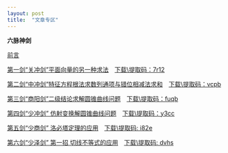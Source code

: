 ```yaml
---
layout: post
title:  "文章专区"
---
```


**六脉神剑**

 [前言](https://mp.weixin.qq.com/s/YvIqpUvkW-ONe0gk6Eer2w)
 
[第一剑“关冲剑”平面向量的另一种求法](https://mp.weixin.qq.com/s/bKUVYHA2bT2Pyq2MJCjMYQ)&emsp;[下载\提取码：7r12](https://pan.baidu.com/s/1Ao4tVN5t1BxOI3uis2w6Ow)


[第二剑“中冲剑”特征方程根法求数列通项与错位相减法求和](https://mp.weixin.qq.com/s/w66tSkLeVTJfMS3ZhkkH_g)&emsp;[下载\提取码：vcpb](https://pan.baidu.com/s/1weeo51HfeEbkVwVkJWUTLQ)


[第三剑“商阳剑”二级结论求解圆锥曲线问题](https://mp.weixin.qq.com/s/h-vm3XSUyAekXiktCMTm8A)&emsp;[下载\提取码：fuqb](https://pan.baidu.com/s/1erfrKIlWzUIc8MMPX93Gbg)


[第四剑“少冲剑” 仿射变换解圆锥曲线问题](https://mp.weixin.qq.com/s/OOo3ve20XN1JXF9oGyLeNg)&emsp;[下载\提取码：y3cc](https://pan.baidu.com/s/1eVLMq5Vbm7_tskjj5JTKew)


[第五剑“少商剑” 洛必塔定理的应用](https://mp.weixin.qq.com/s/PpV3bBOIkPNKd0-tRDzsSA)&emsp;[下载\提取码: i82e](https://pan.baidu.com/s/1KcuAnb81bIatGWntHQcXBg)


[第六剑“少泽剑” 第一招 切线不等式的应用](https://mp.weixin.qq.com/s/uVKTXkyQX54_zHmgvOI30g)&emsp;[下载\提取码: dvhs](https://pan.baidu.com/s/1ZrKXG2qNeC4uOAuvIhDdAA)





